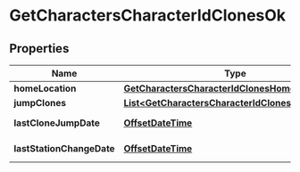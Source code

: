 
# GetCharactersCharacterIdClonesOk

## Properties
Name | Type | Description | Notes
------------ | ------------- | ------------- | -------------
**homeLocation** | [**GetCharactersCharacterIdClonesHomeLocation**](GetCharactersCharacterIdClonesHomeLocation.md) |  |  [optional]
**jumpClones** | [**List&lt;GetCharactersCharacterIdClonesJumpClone&gt;**](GetCharactersCharacterIdClonesJumpClone.md) | jump_clones array | 
**lastCloneJumpDate** | [**OffsetDateTime**](OffsetDateTime.md) | last_clone_jump_date string |  [optional]
**lastStationChangeDate** | [**OffsetDateTime**](OffsetDateTime.md) | last_station_change_date string |  [optional]



